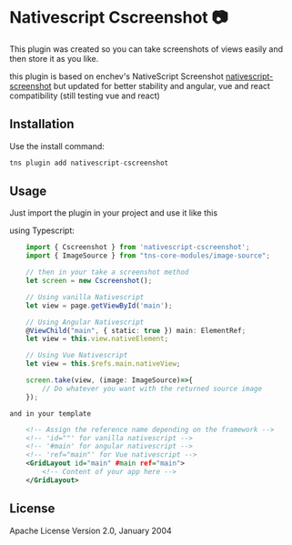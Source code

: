 # Nativescript Cscreenshot :camera:

This plugin was created so you can take screenshots of views easily and then store it as you like.

this plugin is based on enchev's NativeScript Screenshot [nativescript-screenshot](https://github.com/enchev/nativescript-screenshot)
but updated for better stability and angular, vue and react compatibility (still testing vue and react)

## Installation

Use the install command:

```javascript
tns plugin add nativescript-cscreenshot
```

## Usage 

Just import the plugin in your project and use it like this
	
using Typescript:

```typescript
    import { Cscreenshot } from 'nativescript-cscreenshot';
    import { ImageSource } from "tns-core-modules/image-source";

    // then in your take a screenshot method
    let screen = new Cscreenshot();

    // Using vanilla Nativescript
    let view = page.getViewById('main');

    // Using Angular Nativescript
    @ViewChild("main", { static: true }) main: ElementRef;
    let view = this.view.nativeElement;

    // Using Vue Nativescript
    let view = this.$refs.main.nativeView;

    screen.take(view, (image: ImageSource)=>{
        // Do whatever you want with the returned source image
    });
```
    and in your template
```xml
    <!-- Assign the reference name depending on the framework -->
    <!-- 'id=""' for vanilla nativescript -->
    <!-- '#main' for angular nativescript -->
    <!-- 'ref="main"' for Vue nativescript -->
    <GridLayout id="main" #main ref="main">
        <!-- Content of your app here -->
    </GridLayout>
```

## License

Apache License Version 2.0, January 2004
